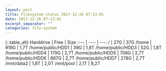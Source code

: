 ```yaml
---
layout: post
title: Filesystem status 2017-12-26 07:13:01
date: 2017-12-26 07:13:01
excerpt_separator: ""
categories: file-system
---
```

{:.table_alt}
Harddrive | Free | Size
:--- | ---: | ---:
/ | 27G | 37G
/home | 919G | 1,7T
/home/public/HDD1 | 39G | 1,8T
/home/public/HDD3 | 52G | 1,8T
/home/public/HDD4 | 179G | 2,7T
/home/public/HDD5 | 708G | 2,7T
/home/public/HDD6 | 887G | 2,7T
/home/public/HDD7 | 278G | 2,7T
/mnt/data2 | 1,8T | 2,0T
/mnt/pool | 2,1T | 8,2T
